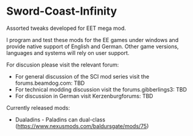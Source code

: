 # Sword-Coast-Infinity
Assorted tweaks developed for EET mega mod.

I program and test these mods for the EE games under windows and provide native support of English and German.
Other game versions, languages and systems will rely on user support.

For discusion please visit the relevant forum:
- For general discussion of the SCI mod series visit the forums.beamdog.com: TBD
- For technical modding discussion visit the forums.gibberlings3: TBD
- For discussion in German visit Kerzenburgforums: TBD

Currently released mods:
- Dualadins - Paladins can dual-class (https://www.nexusmods.com/baldursgate/mods/75)
